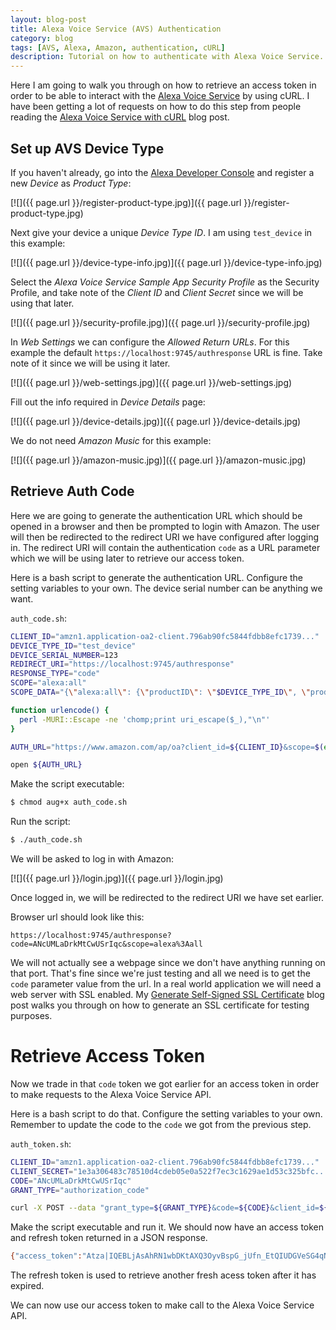```yaml
---
layout: blog-post
title: Alexa Voice Service (AVS) Authentication
category: blog
tags: [AVS, Alexa, Amazon, authentication, cURL]
description: Tutorial on how to authenticate with Alexa Voice Service.
---
```

Here I am going to walk you through on how to retrieve an access token in order to be able to interact with the [Alexa Voice Service](https://developer.amazon.com/appsandservices/solutions/alexa/alexa-voice-service) by using cURL. I have been getting a lot of requests on how to do this step from people reading the [Alexa Voice Service with cURL](/blog/alexa-voice-service-with-curl/) blog post.

## Set up AVS Device Type

If you haven't already, go into the [Alexa Developer Console](https://developer.amazon.com/edw/home.html#/avs/list) and register a new *Device* as *Product Type*:

[![]({{ page.url }}/register-product-type.jpg)]({{ page.url }}/register-product-type.jpg)

Next give your device a unique *Device Type ID*. I am using `test_device` in this example:

[![]({{ page.url }}/device-type-info.jpg)]({{ page.url }}/device-type-info.jpg)

Select the *Alexa Voice Service Sample App Security Profile* as the Security Profile, and take note of the *Client ID* and *Client Secret* since we will be using that later.

[![]({{ page.url }}/security-profile.jpg)]({{ page.url }}/security-profile.jpg)

In *Web Settings* we can configure the *Allowed Return URLs*. For this example the default `https://localhost:9745/authresponse` URL is fine. Take note of it since we will be using it later.

[![]({{ page.url }}/web-settings.jpg)]({{ page.url }}/web-settings.jpg)

Fill out the info required in *Device Details* page:

[![]({{ page.url }}/device-details.jpg)]({{ page.url }}/device-details.jpg)

We do not need *Amazon Music* for this example:

[![]({{ page.url }}/amazon-music.jpg)]({{ page.url }}/amazon-music.jpg)

## Retrieve Auth Code

Here we are going to generate the authentication URL which should be opened in a browser and then be prompted to login with Amazon. The user will then be redirected to the redirect URI we have configured after logging in. The redirect URI will contain the authentication `code` as a URL parameter which we will be using later to retrieve our access token.

Here is a bash script to generate the authentication URL. Configure the setting variables to your own. The device serial number can be anything we want.

`auth_code.sh`:

```bash
CLIENT_ID="amzn1.application-oa2-client.796ab90fc5844fdbb8efc1739..."
DEVICE_TYPE_ID="test_device"
DEVICE_SERIAL_NUMBER=123
REDIRECT_URI="https://localhost:9745/authresponse"
RESPONSE_TYPE="code"
SCOPE="alexa:all"
SCOPE_DATA="{\"alexa:all\": {\"productID\": \"$DEVICE_TYPE_ID\", \"productInstanceAttributes\": {\"deviceSerialNumber\": \"${DEVICE_SERIAL_NUMBER}\"}}}"

function urlencode() {
  perl -MURI::Escape -ne 'chomp;print uri_escape($_),"\n"'
}

AUTH_URL="https://www.amazon.com/ap/oa?client_id=${CLIENT_ID}&scope=$(echo $SCOPE | urlencode)&scope_data=$(echo $SCOPE_DATA | urlencode)&response_type=${RESPONSE_TYPE}&redirect_uri=$(echo $REDIRECT_URI | urlencode)"

open ${AUTH_URL}
```

Make the script executable:

```bash
$ chmod aug+x auth_code.sh
```

Run the script:

```bash
$ ./auth_code.sh
```

We will be asked to log in with Amazon:

[![]({{ page.url }}/login.jpg)]({{ page.url }}/login.jpg)

Once logged in, we will be redirected to the redirect URI we have set earlier.

Browser url should look like this:

```text
https://localhost:9745/authresponse?code=ANcUMLaDrkMtCwUSrIqc&scope=alexa%3Aall
```

We will not actually see a webpage since we don't have anything running on that port. That's fine since we're just testing and all we need is to get the `code` parameter value from the url. In a real world application we will need a web server with SSL enabled. My [Generate Self-Signed SSL Certificate](/blog/generate-self-signed-ssl-certificate/) blog post walks you through on how to generate an SSL certificate for testing purposes.

# Retrieve Access Token

Now we trade in that `code` token we got earlier for an access token in order to make requests to the Alexa Voice Service API.

Here is a bash script to do that. Configure the setting variables to your own. Remember to update the code to the `code` we got from the previous step.

`auth_token.sh`:

```bash
CLIENT_ID="amzn1.application-oa2-client.796ab90fc5844fdbb8efc1739..."
CLIENT_SECRET="1e3a306483c78510d4cdeb05e0a522f7ec3c1629ae1d53c325bfc..."
CODE="ANcUMLaDrkMtCwUSrIqc"
GRANT_TYPE="authorization_code"

curl -X POST --data "grant_type=${GRANT_TYPE}&code=${CODE}&client_id=${CLIENT_ID}&client_secret=${CLIENT_SECRET}&redirect_uri=${REDIRECT_URI}" https://api.amazon.com/auth/o2/token

```

Make the script executable and run it. We should now have an access token and refresh token returned in a JSON response.

```bash
{"access_token":"Atza|IQEBLjAsAhRN1wbDKtAXQ3OyvBspG_jUfn_EtQIUDGVeSG4qNMd9cFD8GOTKCYfQGF82Vd3sbhduBM8Y0_7YfLMmsrWEa5-QX_YvAqDXKszGmunesOPCLFdSlwmfRI6x5RhFRtraVlE6iIjWWus5qm8So4R2WpAls5fVJVpLrEvDt_fn4jpbNG1TTJizHOrpZRuAMd72HDGSYVarzI48BiyjMFZfxRj1TnlGz2rHiKEXTFuTYVkuUNjYseVpMhyzdhw6e_KCZUm-H7Ux9XJ5t0grYlkAjAgb2cpFP8_2NTtJ35kOmV5xKar3J2bfL894CqgTSqAMhidCVlcrAR4TBB52LG4jV29bUwzaht9uN3Mu982qjHpzhlS7ZE6ecfseGM4vbTMYyGlGn3zX7cwg6FVS8w","refresh_token":"Atzr|IQEBLjAsAhQIShi_1Jd-lnnoqHG_vZCoO307PgIUNyEfeDoAFuLIhyBVLAvZBSqexSUiPqEwBYVHRhOwaTbrHEAOcdGuTwW2U_f-BghCMzsbaLadcdFqTPaKeVEoUyCN5Msf3P44lKGZsbteRKteFD4fhAiUGtajvVG_OnDyl3Bcokuv-ApmVgLFwBE5ZpEXhD6f5An-9_ATLy4goMrZAyQoXRiCQseEmytL3B2RWt2NmNKTgAv3pSCXqbX3xbLHeP1vXnMKI8CjVUqSF910J9pIOYT_cD4hJf80WqHCCXPLqpi2BreUOcwvSwNdM4SVc1tnzzN1LCbDLAyCOTXf8CO-3BwtOcOE9MJ2wiiW9EMD9jp051pC1MgRadGRZ42X43fhIozLhXf4J-DVeSZapOa6Cw","token_type":"bearer","expires_in":3600}
```

The refresh token is used to retrieve another fresh acess token after it has expired.

We can now use our access token to make call to the Alexa Voice Service API.
